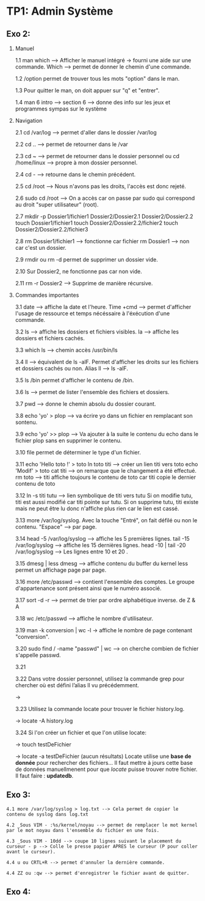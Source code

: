 # TP1: Admin Système

## Exo 2:

1. Manuel

    1.1 man which --> Afficher le manuel intégré -> fourni une aide sur une commande.
         Which --> permet de donner le chemin d'une commande.
    
    1.2 /option permet de trouver tous les mots "option" dans le man.

    1.3 Pour quitter le man, on doit appuer sur "q" et "entrer".

    1.4 man 6 intro --> section 6 --> donne des info sur les jeux et programmes sympas sur le système
    
2. Navigation

    2.1 cd /var/log --> permet d'aller dans le dossier /var/log
    
    2.2 cd .. --> permet de retourner dans le /var
    
    2.3 cd ~ --> permet de retourner dans le dossier personnel ou cd /home/linux --> propre à mon dossier personnel.
    
    2.4 cd - --> retourne dans le chemin précédent.
    
    2.5 cd /root --> Nous n'avons pas les droits, l'accès est donc rejeté.
    
    2.6 sudo cd /root --> On a accès car on passe par sudo qui correspond au droit "super utilisateur" (root).
    
    2.7 mkdir -p Dossier1/fichier1 Dossier2/Dossier2.1 Dossier2/Dossier2.2
        touch Dossier1/fichier1
        touch Dossier2/Dossier2.2/fichier2 
        touch Dossier2/Dossier2.2/fichier3
    
    2.8 rm Dossier1/fichier1 --> fonctionne car fichier
         rm Dossier1 --> non car c'est un dossier.
         
    2.9 rmdir ou rm -d permet de supprimer un dossier vide.
    
    2.10 Sur Dossier2, ne fonctionne pas car non vide.
    
    2.11 rm -r Dossier2 --> Supprime de manière récursive.
    
3. Commandes importantes

    3.1 date --> affiche la date et l'heure. 
        Time +cmd --> permet d'afficher l'usage de ressource et temps nécéssaire à           l'éxécution d'une commande.
    
    3.2 ls --> affiche les dossiers et fichiers visibles.
         la --> affiche les dossiers et fichiers cachés.
         
    3.3 which ls --> chemin accès /usr/bin/ls
    
    3.4 ll --> équivalent de ls -alF. Permet d'afficher les droits sur les fichiers et dossiers cachés ou non.
         Alias ll --> ls -alF.
    
    3.5 ls /bin permet d'afficher le contenu de /bin.
    
    3.6 ls --> permet de lister l'ensemble des fichiers et dossiers.
    
    3.7 pwd --> donne le chemin absolu du dossier courant.
    
    3.8 echo 'yo' > plop --> va écrire yo dans un fichier en remplacant son sontenu. 
    
    3.9 echo 'yo' >> plop --> Va ajouter à la suite le contenu du echo dans le fichier plop sans en supprimer le contenu.
    
    3.10 file permet de déterminer le type d'un fichier.

    3.11 echo 'Hello toto !' > toto
          ln toto titi --> créer un lien titi vers toto
          echo 'Modif' > toto
          cat titi --> on remarque que le changement a été effectué.
          rm toto --> titi affiche toujours le contenu de toto car titi copie le dernier contenu de toto
    
    3.12 ln -s titi tutu --> lien symbolique de titi vers tutu
          Si on modifie tutu, titi est aussi modifié car titi pointe sur tutu.
          Si on supprime tutu, titi existe mais ne peut être lu donc n'affiche plus rien car le lien est cassé.
    
    3.13 more /var/log/syslog. Avec la touche "Entré", on fait défilé ou non le contenu. "Espace" --> par page.
    
    3.14 head -5 /var/log/syslog --> affiche les 5 premières lignes.
        tail -15 /var/log/syslog --> affiche les 15 dernières lignes.
        head -10 | tail -20 /var/log/syslog --> Les lignes entre 10 et 20 .
        
    3.15 dmesg | less
        dmesg --> affiche contenu du buffer du kernel
        less permet un affichage page par page.
    
    3.16 more /etc/passwd --> contient l'ensemble des comptes. Le groupe d'appartenance sont présent ainsi que le numéro associé.


    3.17 sort -d -r --> permet de trier par ordre alphabétique inverse. de Z & A

    3.18 wc /etc/passwd --> affiche le nombre d'utilisateur.

    3.19 man -k conversion | wc -l -> affiche le nombre de page contenant "conversion".


    3.20 sudo find / -name "passwd" | wc --> on cherche combien de fichier s'appelle passwd.
    
    3.21 
    
    3.22 Dans votre dossier personnel, utilisez la commande grep pour chercher où est défini 
    l’alias ll vu précédemment.

    ->                                                                                       
   
    3.23 Utilisez la commande locate pour trouver le fichier history.log.

    -> locate -A history.log                                                                                       
   
    3.24 Si l'on créer un fichier et que l'on utilise locate:

    -> touch testDeFichier

    -> locate -a testDeFichier (aucun résultats) 
    Locate utilise une **base de donnée** pour rechercher des fichiers... Il faut mettre à jours cette base de données
    manuellmenent pour que *locate* puisse trouver notre fichier. Il faut faire : **updatedb**.
    
## Exo 3:

    4.1 more /var/log/syslog > log.txt --> Cela permet de copier le contenu de syslog dans log.txt
    
    4.2 _Sous VIM - :%s/kernel/noyau --> permet de remplacer le mot kernel par le mot noyau dans l'ensemble du fichier en une fois.
    
    4.3 _Sous VIM - 10dd --> coupe 10 lignes suivant le placement du curseur - p --> Colle le presse papier APRES le curseur (P pour coller avant le curseur).
    
    4.4 u ou CRTL+R --> permet d'annuler la dernière commande.
    
    4.4 ZZ ou :qw --> permet d'enregistrer le fichier avant de quitter.
 

## Exo 4:
    
